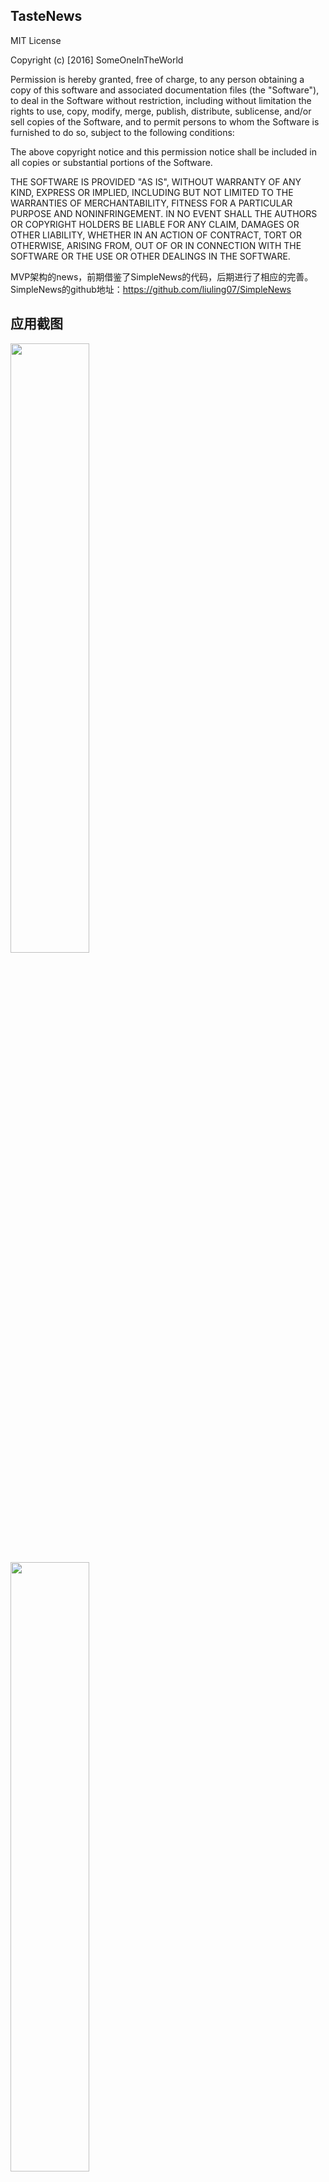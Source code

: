 TasteNews
--------

MIT License

Copyright (c) [2016] SomeOneInTheWorld

Permission is hereby granted, free of charge, to any person obtaining a copy
of this software and associated documentation files (the "Software"), to deal
in the Software without restriction, including without limitation the rights
to use, copy, modify, merge, publish, distribute, sublicense, and/or sell
copies of the Software, and to permit persons to whom the Software is
furnished to do so, subject to the following conditions:

The above copyright notice and this permission notice shall be included in all
copies or substantial portions of the Software.

THE SOFTWARE IS PROVIDED "AS IS", WITHOUT WARRANTY OF ANY KIND, EXPRESS OR
IMPLIED, INCLUDING BUT NOT LIMITED TO THE WARRANTIES OF MERCHANTABILITY,
FITNESS FOR A PARTICULAR PURPOSE AND NONINFRINGEMENT. IN NO EVENT SHALL THE
AUTHORS OR COPYRIGHT HOLDERS BE LIABLE FOR ANY CLAIM, DAMAGES OR OTHER
LIABILITY, WHETHER IN AN ACTION OF CONTRACT, TORT OR OTHERWISE, ARISING FROM,
OUT OF OR IN CONNECTION WITH THE SOFTWARE OR THE USE OR OTHER DEALINGS IN THE
SOFTWARE.

MVP架构的news，前期借鉴了SimpleNews的代码，后期进行了相应的完善。
SimpleNews的github地址：https://github.com/liuling07/SimpleNews


应用截图
---

<img src="https://github.com/SomeOneIntheWorld/TasteNews/blob/master/app/src/main/java/com/example/asus/tastenews/screenshot/main.png" width="50%" height="50%">

<img src="https://github.com/SomeOneIntheWorld/TasteNews/blob/master/app/src/main/java/com/example/asus/tastenews/screenshot/left.png" width="50%" height="50%">

<img src="https://github.com/SomeOneIntheWorld/TasteNews/blob/master/app/src/main/java/com/example/asus/tastenews/screenshot/detail.png" width="50%" height="50%">

<img src="https://github.com/SomeOneIntheWorld/TasteNews/blob/master/app/src/main/java/com/example/asus/tastenews/screenshot/detail_2.png" width="50%" height="50%">

<img src="https://github.com/SomeOneIntheWorld/TasteNews/blob/master/app/src/main/java/com/example/asus/tastenews/screenshot/bottom_comment.png" width="50%" height="50%">

<img src="https://github.com/SomeOneIntheWorld/TasteNews/blob/master/app/src/main/java/com/example/asus/tastenews/screenshot/comment_main.png" width="50%" height="50%">

<img src="https://github.com/SomeOneIntheWorld/TasteNews/blob/master/app/src/main/java/com/example/asus/tastenews/screenshot/comment.png" width="50%" height="50%">

<img src="https://github.com/SomeOneIntheWorld/TasteNews/blob/master/app/src/main/java/com/example/asus/tastenews/screenshot/float.png" width="50%" height="50%">

<img src="https://github.com/SomeOneIntheWorld/TasteNews/blob/master/app/src/main/java/com/example/asus/tastenews/screenshot/voice.png" width="50%" height="50%">




完善的功能：
-------

- 使用悬浮窗，在退出应用后仍可以在桌面显示悬浮窗，点击悬浮窗后弹出一个显示新闻标签的酷炫窗口

- 后台暂时使用Bmob后端云

- 添加了登录注册功能，并且只需一次注册，永久登录

- 添加评论功能，实现交互，并且新闻中的评论以弹幕的形式出现，而且通过调整，不会影响到阅读新闻，更增加了一丝趣味

- 在新闻详情中添加了评论区域的入口，摆脱了传统的只在新闻下面说说自己的想法，简单而无太大营养。评论区域借鉴知乎的idea，设有评论区、问问题等功能，力求让每一条新闻都能让大家畅所欲言。

- 添加了语音控制功能，能够通过语音控制跳转到哪个页面。由于采用的是科大讯飞的接口，如果想要有持久唤起语音的功能就必须买，好贵啊啊啊啊，所以目前只是需要语音的时候点击menu中的语音选项，较为麻烦，请大家原谅。

- 因为登录端尚未进行加密算法，因此各位注册时尽量使用随意一点的密码，以免被截获。登录端的算法加密将在后续进行完善。

采用的技术：
-----

- MVP架构
- OkHttp
- Rxjava
- Glide




再次感谢SimpleNews提供的MVP架构使得这个项目可拓展性非常强，耦合度也很低，才让功能扩展变得这么容易
感谢开源的一切大牛们
